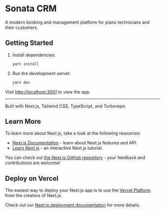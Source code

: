 # Sonata CRM

A modern booking and management platform for piano technicians and their customers.

## Getting Started

1. Install dependencies:
   ```bash
   yarn install
   ```
2. Run the development server:
   ```bash
   yarn dev
   ```

Visit [http://localhost:3001](http://localhost:3001) to view the app.

---

Built with Next.js, Tailwind CSS, TypeScript, and Turborepo.

## Learn More

To learn more about Next.js, take a look at the following resources:

- [Next.js Documentation](https://nextjs.org/docs) - learn about Next.js features and API.
- [Learn Next.js](https://nextjs.org/learn/foundations/about-nextjs) - an interactive Next.js tutorial.

You can check out [the Next.js GitHub repository](https://github.com/vercel/next.js/) - your feedback and contributions are welcome!

## Deploy on Vercel

The easiest way to deploy your Next.js app is to use the [Vercel Platform](https://vercel.com/new?utm_source=github.com&utm_medium=referral&utm_campaign=turborepo-readme) from the creators of Next.js.

Check out our [Next.js deployment documentation](https://nextjs.org/docs/deployment) for more details.

